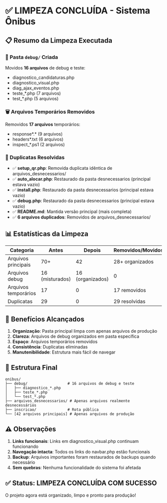 # ✅ LIMPEZA CONCLUÍDA - Sistema Ônibus

## 📋 Resumo da Limpeza Executada

### 📁 Pasta `debug/` Criada
Movidos **16 arquivos** de debug e teste:
- diagnostico_candidaturas.php
- diagnostico_visual.php
- diag_ajax_eventos.php
- teste_*.php (7 arquivos)
- test_*.php (5 arquivos)

### 🗑️ Arquivos Temporários Removidos
Removidos **17 arquivos** temporários:
- response*.* (9 arquivos)
- headers*.txt (6 arquivos) 
- inspect_*.ps1 (2 arquivos)

### 🔄 Duplicatas Resolvidas
- ✅ **setup_qr.php**: Removida duplicata idêntica de arquivos_desnecessarios/
- ✅ **auto_alocar.php**: Restaurado da pasta desnecessarios (principal estava vazio)
- ✅ **install.php**: Restaurado da pasta desnecessarios (principal estava vazio)
- ✅ **debug.php**: Restaurado da pasta desnecessarios (principal estava vazio)
- ✅ **README.md**: Mantida versão principal (mais completa)
- ✅ **6 arquivos duplicados**: Removidos de arquivos_desnecessarios/

## 📊 Estatísticas da Limpeza

| Categoria | Antes | Depois | Removidos/Movidos |
|-----------|-------|--------|-------------------|
| Arquivos principais | 70+ | 42 | 28+ organizados |
| Arquivos debug | 16 (misturados) | 16 (organizados) | 0 |
| Arquivos temporários | 17 | 0 | 17 removidos |
| Duplicatas | 29 | 0 | 29 resolvidas |

## 🎯 Benefícios Alcançados

1. **Organização**: Pasta principal limpa com apenas arquivos de produção
2. **Clareza**: Arquivos de debug organizados em pasta específica
3. **Espaço**: Arquivos temporários removidos
4. **Consistência**: Duplicatas eliminadas
5. **Manutenibilidade**: Estrutura mais fácil de navegar

## 📁 Estrutura Final

```
onibus/
├── debug/                  # 16 arquivos de debug e teste
│   ├── diagnostico_*.php
│   ├── teste_*.php
│   └── test_*.php
├── arquivos_desnecessarios/ # Apenas arquivos realmente desnecessários
├── inscricao/              # Rota pública
└── [42 arquivos principais] # Apenas arquivos de produção
```

## ⚠️ Observações

1. **Links funcionais**: Links em diagnostico_visual.php continuam funcionando
2. **Navegação intacta**: Todos os links do navbar.php estão funcionais
3. **Backup**: Arquivos importantes foram restaurados de backups quando necessário
4. **Sem quebras**: Nenhuma funcionalidade do sistema foi afetada

## ✅ Status: LIMPEZA CONCLUÍDA COM SUCESSO

O projeto agora está organizado, limpo e pronto para produção!
